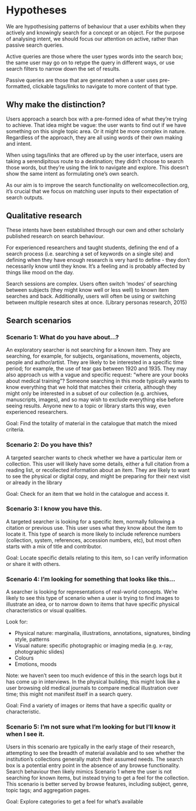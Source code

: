# Hypotheses

We are hypothesising patterns of behaviour that a user exhibits when they actively and knowingly search for a concept or an object. For the purpose of analysing intent, we should focus our attention on active, rather than passive search queries.

Active queries are those where the user types words into the search box; the same user may go on to retype the query in different ways, or use search filters to narrow down the set of results.

Passive queries are those that are generated when a user uses pre-formatted, clickable tags/links to navigate to more content of that type. 

## Why make the distinction? 

Users approach a search box with a pre-formed idea of what they’re trying to achieve. That idea might be vague: the user wants to find out if we have something on this single topic area. Or it might be more complex in nature. Regardless of the approach, they are all using words of their own making and intent.

When using tags/links that are offered up by the user interface, users are taking a serendipitous route to a destination; they didn’t choose to search those words, but they’re using the link to navigate and explore. This doesn’t show the same intent as formulating one’s own search. 

As our aim is to improve the search functionality on wellcomecollection.org, it’s crucial that we focus on matching user inputs to their expectation of search outputs.

## Qualitative research 

These intents have been established through our own and other scholarly published research on search behaviour.

For experienced researchers and taught students, defining the end of a search process (i.e. searching a set of keywords on a single site) and defining when they have enough research is very hard to define - they don’t necessarily know until they know. It’s a feeling and is probably affected by things like mood on the day.

Search sessions are complex. Users often switch ‘modes’ of searching between subjects (they might know well or less well) to known item searches and back. Additionally, users will often be using or switching between multiple research sites at once. (Library personas research, 2015)

## Search scenarios

### Scenario 1: What do you have about...?

An exploratory searcher is not searching for a known item. They are searching, for example, for subjects, organisations, movements, objects, people and author/artist. They are likely to be interested in a specific time period; for example, the use of tear gas between 1920 and 1935. They may also approach us with a vague and specific request: “where are your books about medical training”? Someone searching in this mode typically wants to know everything that we hold that matches their criteria, although they might only be interested in a subset of our collection (e.g. archives, manuscripts, images), and so may wish to exclude everything else before seeing results. Anyone new to a topic or library starts this way, even experienced researchers.

Goal: Find the totality of material in the catalogue that match the mixed criteria.


### Scenario 2: Do you have this?

A targeted searcher wants to check whether we have a particular item or collection. This user will likely have some details, either a full citation from a reading list, or recollected information about an item. They are likely to want to see the physical or digital copy, and might be preparing for their next visit or already in the library

Goal: Check for an item that we hold in the catalogue​ and access it.


### Scenario 3: I know you have this.

A targeted searcher is looking for a specific item, normally following a citation or previous use. This user uses what they know about the item to locate it. This type of search is more likely to include reference numbers (collection, system, references, accession numbers, etc), but most often starts with a mix of title and contributor.

Goal: Locate specific details relating to this item, so I can verify information or share it with others. 


### Scenario 4: I’m looking for something that looks like this…

A searcher is looking for representations of real-world concepts. We’re likely to see this type of scenario when a user is trying to find images to illustrate an idea, or to narrow down to items that have specific physical characteristics or visual qualities.

Look for: 
* Physical nature: marginalia, illustrations, annotations, signatures, binding style, patterns
* Visual nature: specific photographic or imaging media (e.g. x-ray, photographic slides)
* Colours
* Emotions, moods

Note: we haven’t seen too much evidence of this in the search logs but it has come up in interviews. In the physical building, this might look like a user browsing old medical journals to compare medical illustration over time; this might not manifest itself in a search query.

Goal: Find a variety of images or items that have a specific quality or characteristic.


### Scenario 5: I’m not sure what I’m looking for but I’ll know it when I see it.

Users in this scenario are typically in the early stage of their research, attempting to see the breadth of material available and to see whether the institution’s collections generally match their assumed needs. The search box is a potential entry point in the absence of any browse functionality. Search behaviour then likely mimics Scenario 1 where the user is not searching for known items, but instead trying to get a feel for the collection. This scenario is better served by browse features, including subject, genre, topic tags; and aggregation pages.

Goal: Explore categories to get a feel for what’s available
